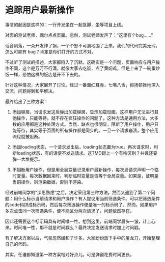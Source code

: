 # 追踪用户最新操作

事情的起因是这样的：一行开发坐在一起抠脚，坐等项目上线。

[](./img/koujiao.gif)

对面的测试老师，偶尔点点页面。忽然，测试老师发声了：“这里有个bug……”

话音刚落，一众开发炸了锅，一个个怒不可遏地围了上来。我们的代码完美无瑕，怎么可能有 bug？肯定是你们打开的方式不对。

不过听了测试的描述，大家都陷入了沉默。这确实是一个问题，页面响应与用户操作不同，这个是万万不行滴。就像大家去吃饭，点了黄焖鸡，但是上来了一碗蛋炒饭一样，恐怕这样的饭店是开不下去的。

针对这种情况，大家展开了讨论。经过一番面红耳赤，七嘴八舌，抑扬顿挫地深入交流，问题得到和平解决。

最终给出了三种方案：

1. 添加弹层，当请求发送后弹出加载弹层，显示加载动画。这样用户无法进行其他操作，只能等待。就不存在疯狂操作的问题了。这种方法是通用方法，大多数的应用都是这种处理方式。当然，缺点也很明显，阻断了用户操作，用户只能等待，其实等于页面的所有操作都是同步的。一旦一个请求崩溃，整个应用流程就被阻断。

2. 添加loading状态，一个请求发出后，loading状态置为true。再次请求时，判断loading状态，有的话便不发送请求。这TMD跟上一个有啥区别？并且还要弹一大堆提示。

3. 不阻断用户操作，但是用全局变量记录用户最新操作，每次发请求声明一个临时变量。每次数据回来时，判断临时变量是否等于全局变量。如果是，证明是当前操作，则渲染数据，否则不渲染。

经过前端同学的“深思熟虑”之后。决定采用第三种方法。然而又遇到了第二个问题：用什么标示当前请求和用户操作？有人提议用当前筛选条件。可以把筛选条件的code码拼成标示码，然后每次筛选操作便是唯一的标示码了。然而，如果用户多次点击同一次筛选条件，便不能区分两次请求了。问题依然存在。

因此还需要这个标示码具有时间唯一性。想到这里，前端同学眉头一皱，计上心来。时间唯一性，那不就是时间戳么？最终决定发送请求时加上时间戳。

有了解决方案以后，气氛忽然缓和了许多。大家纷纷放下手中的屠龙刀，开始整理自己的代码。

其实，任谁都知道第一种方案相对好点儿。可是弹窗花费时间更长。
